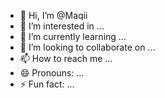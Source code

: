 - 👋 Hi, I’m @Maqii
- 👀 I’m interested in ...
- 🌱 I’m currently learning ...
- 💞️ I’m looking to collaborate on ...
- 📫 How to reach me ...
- 😄 Pronouns: ...
- ⚡ Fun fact: ...

<!---
Maqii/Maqii is a ✨ special ✨ repository because its `README.md` (this file) appears on your GitHub profile.
You can click the Preview link to take a look at your changes.
--->
